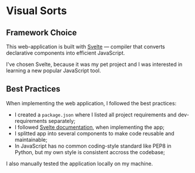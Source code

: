 # Visual Sorts

## Framework Choice

This web-application is built with [Svelte](https://svelte.dev/) — compiler that converts declarative components into efficient JavaScript.

I've chosen Svelte, because it was my pet project and I was interested in
learning a new popular JavaScript tool.

## Best Practices

When implementing the web application, I followed the best practices:

- I created a `package.json` where I listed all project requirements and dev-requirements separately;
- I followed [Svelte documentation](https://svelte.dev/docs/introduction), when implementing the app;
- I splitted app into several components to make code reusable and maintainable;
- In JavaScript has no common coding-style standard like PEP8 in Python, but my own style is consistent accross the codebase;

I also manually tested the application locally on my machine.
